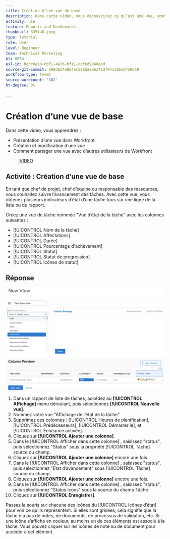 ```yaml
---
title: Création d’une vue de base
description: Dans cette vidéo, vous découvrirez ce qu’est une vue, comment créer une vue et comment partager une vue avec d’autres utilisateurs dans [!DNL  Workfront].
activity: use
feature: Reports and Dashboards
thumbnail: 335148.jpeg
type: Tutorial
role: User
level: Beginner
team: Technical Marketing
kt: 8854
exl-id: ba3c0e10-dcf1-4a7b-bf11-ccfed9040e6d
source-git-commit: b09d634a8b4ec32eda2663f1df04cc8bc04596a9
workflow-type: tm+mt
source-wordcount: '302'
ht-degree: 3%

---
```


# Création d’une vue de base

Dans cette vidéo, vous apprendrez :

* Présentation d’une vue dans Workfront
* Création et modification d’une vue
* Comment partager une vue avec d’autres utilisateurs de Workfront

>[!VIDEO](https://video.tv.adobe.com/v/335148/?quality=12)

## Activité : Création d’une vue de base

En tant que chef de projet, chef d’équipe ou responsable des ressources, vous souhaitez suivre l’avancement des tâches. Avec cette vue, vous obtenez plusieurs indicateurs d’état d’une tâche tous sur une ligne de la liste ou du rapport.

Créez une vue de tâche nommée &quot;Vue d’état de la tâche&quot; avec les colonnes suivantes :

* [!UICONTROL Nom de la tâche]
* [!UICONTROL Affectations]
* [!UICONTROL Durée]
* [!UICONTROL Pourcentage d&#39;achèvement]
* [!UICONTROL Statut]
* [!UICONTROL Statut de progression]
* [!UICONTROL Icônes de statut]

## Réponse

![Image de l’écran pour créer une vue](assets/view-exercise.png)

1. Dans un rapport de liste de tâches, accédez au **[!UICONTROL Affichage]** menu déroulant, puis sélectionnez **[!UICONTROL Nouvelle vue]**.
1. Nommez votre vue &quot;Affichage de l’état de la tâche&quot;.
1. Supprimez ces colonnes : [!UICONTROL Heures de planification], [!UICONTROL Prédécesseurs], [!UICONTROL Démarrer le], et [!UICONTROL Échéance activée].
1. Cliquez sur **[!UICONTROL Ajouter une colonne]**.
1. Dans le [!UICONTROL Afficher dans cette colonne] , saisissez &quot;status&quot;, puis sélectionnez &quot;Status&quot; sous la propriété [!UICONTROL Tâche] source du champ.
1. Cliquez sur **[!UICONTROL Ajouter une colonne]** encore une fois.
1. Dans le [!UICONTROL Afficher dans cette colonne] , saisissez &quot;status&quot;, puis sélectionnez &quot;Etat d’avancement&quot; sous [!UICONTROL Tâche] source du champ.
1. Cliquez sur **[!UICONTROL Ajouter une colonne]** encore une fois.
1. Dans le [!UICONTROL Afficher dans cette colonne] , saisissez &quot;status&quot;, puis sélectionnez &quot;Status Icons&quot; sous la source du champ Tâche .
1. Cliquez sur **[!UICONTROL Enregistrer]**.

Passez la souris sur chacune des icônes du [!UICONTROL Icônes d’état] pour voir ce qu’ils représentent. Si elles sont grisées, cela signifie que la tâche n&#39;a pas de notes, de documents, de processus de validation, etc. Si une icône s’affiche en couleur, au moins un de ces éléments est associé à la tâche. Vous pouvez cliquer sur les icônes de note ou de document pour accéder à cet élément.
